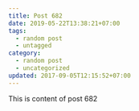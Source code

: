 ```yaml
---
title: Post 682
date: 2019-05-22T13:38:21+07:00
tags:
  - random post
  - untagged
category:
  - random post
  - uncategorized
updated: 2017-09-05T12:15:52+07:00
---
```

This is content of post 682